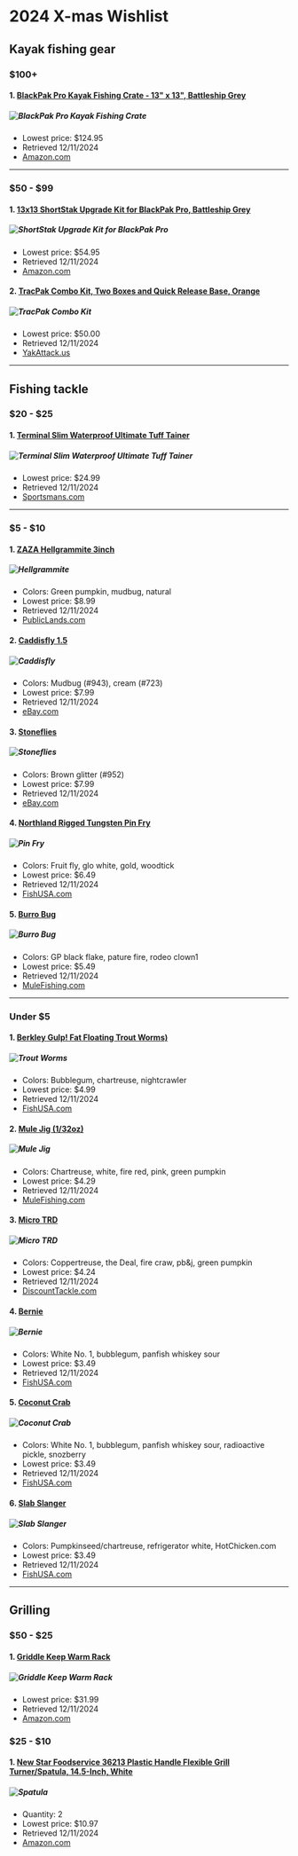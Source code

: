 # 2024 X-mas Wishlist

## Kayak fishing gear

### $100+

#### 1. [BlackPak Pro Kayak Fishing Crate - 13" x 13", Battleship Grey](https://www.yakattack.us/blackpak-pro-kayak-fishing-crate-13-x-13-battleship-grey/)

##### ![BlackPak Pro Kayak Fishing Crate](https://cdn11.bigcommerce.com/s-z9gt0fu/products/802/images/9140/blackpak-pro-kayak-fishing-crate-13-x-13-battleship-grey__80496.1713883723.400.400.jpg?c=2)

- Lowest price: $124.95
- Retrieved 12/11/2024
- [Amazon.com](https://www.amazon.com/YakAttack-BlackPak-Kayak-Fishing-Crate/dp/B0D78SQPZR/ref=asc_df_B0D78SQPZR?tag=bingshoppinga-20&linkCode=df0&hvadid=80814295299931&hvnetw=o&hvqmt=e&hvbmt=be&hvdev=c&hvlocint=&hvlocphy=&hvtargid=pla-4584413766404433&psc=1&msclkid=7c65c4ceb3e81051cbbaa3978096c51a)

---

### $50 - $99

#### 1. [13x13 ShortStak Upgrade Kit for BlackPak Pro, Battleship Grey](https://www.yakattack.us/13x13-shortstak-upgrade-kit-for-blackpak-pro-battleship-grey/)

##### ![ShortStak Upgrade Kit for BlackPak Pro](https://cdn11.bigcommerce.com/s-z9gt0fu/products/776/images/9231/13x13-shortstak-upgrade-kit-for-blackpak-pro-battleship-grey__87969.1713884085.400.400.jpg?c=2)

- Lowest price: $54.95
- Retrieved 12/11/2024
- [Amazon.com](https://www.amazon.com/YakAttack-ShortStak-Upgrade-BlackPak-BLP-AC-0009-BG/dp/B0D952X4H3/ref=sr_1_2?dib=eyJ2IjoiMSJ9.Y4TNLhx_pMvUC5vgjIxM3R7iB9PELtwqe9JwVW3nbbM.oN3F9qsQDIVTsxLAoGNUxX9vTX6WnCjh0Tq3PbfgKOM&dib_tag=se&keywords=13x13+ShortStak+Upgrade+Kit+for+BlackPak+Pro%2C+Battleship+Grey&qid=1733901286&sr=8-2)

#### 2. [TracPak Combo Kit, Two Boxes and Quick Release Base, Orange](https://www.yakattack.us/tracpak-combo-kit-two-boxes-and-quick-release-base-orange/)

##### ![TracPak Combo Kit](https://cdn11.bigcommerce.com/s-z9gt0fu/images/stencil/500x500/products/799/9175/tracpak-combo-kit-two-boxes-and-quick-release-base-orange__00154.1713883946.jpg?c=2)

- Lowest price: $50.00
- Retrieved 12/11/2024
- [YakAttack.us](https://www.yakattack.us/tracpak-combo-kit-two-boxes-and-quick-release-base-orange/)

---

## Fishing tackle

### $20 - $25

#### 1. [Terminal Slim Waterproof Ultimate Tuff Tainer](https://www.flambeauoutdoors.com/terminal-slim-waterproof-ultimate-tuff-tainer)

##### ![Terminal Slim Waterproof Ultimate Tuff Tainer](https://www.flambeauoutdoors.com/resize/shared/images/product/Screenshot-2023-06-15-at-4.27.07-PM.png?bh=250)

- Lowest price: $24.99
- Retrieved 12/11/2024
- [Sportsmans.com](https://www.sportsmans.com/fishing-gear-supplies/hard-tackle-boxes/flambeau-slim-ultimate-tuff-tainer-hard-tackle-box-blueclear/p/1838202?channel=shopping&msclkid=e997546222191d307c53333b62b40fe6&utm_source=bing&utm_medium=cpc&utm_campaign=Bing%20-%20Shopping%20-%20Catch-All&utm_term=4580221853516790&utm_content=Shopping%20-%20Catch-All)

---

### $5 - $10

#### 1. [ZAZA Hellgrammite 3inch](https://nikko-fishing.com/product/zaza-hellgrammite-3inch/)

##### ![Hellgrammite](https://nikko-fishing.com/lfwp/wp-content/uploads/2023/10/ZAZA_Hellgrammite_3inch_C07.jpg)

- Colors: Green pumpkin, mudbug, natural
- Lowest price: $8.99
- Retrieved 12/11/2024
- [PublicLands.com](https://www.publiclands.com/p/nikko-hellgrammite-soft-bait-23jmbunkkhllgrmmtlur/23jmbunkkhllgrmmtlur?sku=24904688&camp=CSE:PBL_92700080009623969_PLA_pla-4583245563665324&gclsrc=3p.ds&gclsrc=3p.ds&msclkid=d369dbf6ebcd102f708bbcaf2ebddb66&gclid=d369dbf6ebcd102f708bbcaf2ebddb66)

#### 2. [Caddisfly 1.5](https://nikko-fishing.myshopify.com/products/caddisfly-1-5-mudbug-943)

##### ![Caddisfly](https://nikko-fishing.myshopify.com/cdn/shop/products/7222200_540x.jpg?v=1669771478)

- Colors: Mudbug (#943), cream (#723)
- Lowest price: $7.99
- Retrieved 12/11/2024
- [eBay.com](https://www.ebay.com/itm/125275900823?chn=ps&var=426305317807&norover=1&mkevt=1&mkrid=711-213727-13078-0&mkcid=2&itemid=426305317807_125275900823&targetid=4580909053911849&device=c&mktype=&googleloc=&poi=&campaignid=603247654&mkgroupid=1236951625700523&rlsatarget=pla-4580909053911849&abcId=9316139&merchantid=51291&msclkid=38c0091c863611cbb6ad6e4539ece237)

#### 3. [Stoneflies](https://nikko-fishing.myshopify.com/collections/stoneflies)

##### ![Stoneflies](https:////nikko-fishing.myshopify.com/cdn/shop/products/NikkoStonefly952xxx_90X90.jpg?v=1669819042)

- Colors: Brown glitter (#952)
- Lowest price: $7.99
- Retrieved 12/11/2024
- [eBay.com](https://www.ebay.com/itm/124852288308?chn=ps&norover=1&mkevt=1&mkrid=711-213727-13078-0&mkcid=2&itemid=124852288308&targetid=4580909053911849&device=c&mktype=&googleloc=&poi=&campaignid=603247654&mkgroupid=1236951625700523&rlsatarget=pla-4580909053911849&abcId=9316139&merchantid=51291&msclkid=413e14e7f3f51ec2f30073be3247b3d0)

#### 4. [Northland Rigged Tungsten Pin Fry](https://www.mulefishing.com/collections/mule-fishing/products/burro-bug)

##### ![Pin Fry](https://cdn11.bigcommerce.com/s-ep43zhbw9d/images/stencil/220x220/products/1243/7888/RTPF-13__33745.1726165145.jpg?c=2)

- Colors: Fruit fly, glo white, gold, woodtick
- Lowest price: $6.49
- Retrieved 12/11/2024
- [FishUSA.com](https://www.fishusa.com/Northland-Rigged-Tungsten-Pin-Fry/?sku=230881&msclkid=7271f9ae86da137ae7919ef77cf714a0&utm_source=bing&utm_medium=cpc&utm_campaign=OBX%20%7C%20Ice&utm_term=4584688618395817&utm_content=Ice)

#### 5. [Burro Bug](https://www.mulefishing.com/collections/mule-fishing/products/burro-bug)

##### ![Burro Bug](https://www.mulefishing.com/cdn/shop/products/5612_540x.jpg?v=1678185043)

- Colors: GP black flake, pature fire, rodeo clown1
- Lowest price: $5.49
- Retrieved 12/11/2024
- [MuleFishing.com](https://www.mulefishing.com/collections/mule-fishing/products/burro-bug)

---

### Under $5

#### 1. [Berkley Gulp! Fat Floating Trout Worms)](https://www.berkley-fishing.com/products/gulp-fat-floating-trout-worm?variant=42291118473355)

##### ![Trout Worms](https://www.berkley-fishing.com/cdn/shop/files/1265859.jpg?v=1713987567&amp;width=600)

- Colors: Bubblegum, chartreuse, nightcrawler
- Lowest price: $4.99
- Retrieved 12/11/2024
- [FishUSA.com](https://www.fishusa.com/Berkley-Gulp-2-Fat-Floating-Trout-Worm/?sku=10760)

#### 2. [Mule Jig (1/32oz)](https://www.mulefishing.com/collections/mule-fishing/products/mule-jig-1-32oz)

##### ![Mule Jig](https://www.mulefishing.com/cdn/shop/products/1304_540x.jpg?v=1637104830)

- Colors: Chartreuse, white, fire red, pink, green pumpkin
- Lowest price: $4.29
- Retrieved 12/11/2024
- [MuleFishing.com](https://www.mulefishing.com/collections/mule-fishing/products/mule-jig-1-32oz)

#### 3. [Micro TRD](https://zmanfishing.com/collections/best-sellers/products/micro-trd#)

##### ![Micro TRD](https://cdn.shopify.com/s/files/1/0666/9582/3662/products/MTRD-238PK8_540x.jpg?v=1679330319)

- Colors: Coppertreuse, the Deal, fire craw, pb&j, green pumpkin
- Lowest price: $4.24
- Retrieved 12/11/2024
- [DiscountTackle.com](https://discounttackle.com/products/z-man-micro-trd-micro-finesse-bait?_pos=1&_psq=micro+trd&_ss=e&_v=1.0)

#### 4. [Bernie](https://www.rapala.com/us_en/bernie)

##### ![Bernie](https://www.rapala.com/img/324/489/resize/catalog/product/a/5/a5c7c205bf69b8_vkgq48d0c17rv6eev2umf5m47f_00f24967.png)

- Colors: White No. 1, bubblegum, panfish whiskey sour
- Lowest price: $3.49
- Retrieved 12/11/2024
- [FishUSA.com](https://www.fishusa.com/13-fishing-bernie-superior-soft-plastics/?msockid=0c4148de0c71624312805de10d276363)

#### 5. [Coconut Crab](https://www.rapala.com/us_en/coconut-crab)

##### ![Coconut Crab](https://www.rapala.eu/img/310/300/resize/catalog/product/f/e/fe5cb395dab4a4_rgiojv0qap7c333m7j7bu7eo77_902842a0.png)

- Colors: White No. 1, bubblegum, panfish whiskey sour, radioactive pickle, snozberry
- Lowest price: $3.49
- Retrieved 12/11/2024
- [FishUSA.com](https://www.fishusa.com/13-Fishing-Coconut-Crab-Superior-Soft-Plastics/)

#### 6. [Slab Slanger](https://www.mrcrappie.com/products/Strike-King/slab-slanger.php)

##### ![Slab Slanger](https://www.mrcrappie.com/images/Strike-King/landing-slab-slanger.png)

- Colors: Pumpkinseed/chartreuse, refrigerator white, HotChicken.com
- Lowest price: $3.49
- Retrieved 12/11/2024
- [FishUSA.com](https://www.fishusa.com/Strike-King-Mr-Crappie-Slab-Slangers/)

---

## Grilling

### $50 - $25

#### 1. [Griddle Keep Warm Rack](https://www.weber.com/US/en/griddle/griddle-accessories/6784.html)

##### ![Griddle Keep Warm Rack](https://product-images.weber.com/accessory-images/6784A_Rev1_1800x1800.png?w=400&h=400&auto=compress%2cformat)

- Lowest price: $31.99
- Retrieved 12/11/2024
- [Amazon.com](https://www.amazon.com/Weber-6784-Griddle-Warming-Silver/dp/B0BPDKQJ4L?crid=336B1RC1JWH4A&dib=eyJ2IjoiMSJ9.gP3-CVkgJ6C1wdUq2Gm_2AuUx4CXoTvZiJR3M1RAEV81EQDTLNRhKxBShwzXemCmtWAyKLuNjxARcWstROSraxJIes_AB-f7LvuAWzUNvcyV3h5kIYvgeXWe1Mb9hKTXjljzlRm2TS2KkBWvcFRj894lh0mjdbukxZqWHrIPKRkVwVdXGrYC8qR8w-j6SJ0ZFedg2anJxrm9cHNMpSb_F0F5iWuRnF5H9vaF4rDg9h9iN3AlKEmM5QBv9IeWOhCdUBQkEOIcYZ4bzDXunV-IhWrbzCJ5RB4QrlEioioKpEo.i61l9mJYBiu0iu6US3a0e5HXJgnbQIobRGzEC_xKkYk&dib_tag=se&keywords=weber+turkey+rack&qid=1732473245&refinements=p_123%3A218268&rnid=85457740011&s=lawn-garden&sprefix=weber+turkey+rack%2Caps%2C105&sr=1-2)

### $25 - $10

#### 1. [New Star Foodservice 36213 Plastic Handle Flexible Grill Turner/Spatula, 14.5-Inch, White](https://www.amazon.com/New-Star-Foodservice-36213-14-5-Inch/dp/B00NHMQ5U2/134-4604163-8197142?pd_rd_w=w5WhD&content-id=amzn1.sym.f5690a4d-f2bb-45d9-9d1b-736fee412437&pf_rd_p=f5690a4d-f2bb-45d9-9d1b-736fee412437&pf_rd_r=YVW5C5SDFZ14D1ZM7R9F&pd_rd_wg=U5WDu&pd_rd_r=33c37564-d254-433f-b801-bda5f506ea93&pd_rd_i=B00NHMQ5U2&psc=1)

##### ![Spatula](https://m.media-amazon.com/images/I/21XscpkHKiL.jpg)

- Quantity: 2
- Lowest price: $10.97
- Retrieved 12/11/2024
- [Amazon.com](https://www.amazon.com/New-Star-Foodservice-36213-14-5-Inch/dp/B00NHMQ5U2/134-4604163-8197142?pd_rd_w=w5WhD&content-id=amzn1.sym.f5690a4d-f2bb-45d9-9d1b-736fee412437&pf_rd_p=f5690a4d-f2bb-45d9-9d1b-736fee412437&pf_rd_r=YVW5C5SDFZ14D1ZM7R9F&pd_rd_wg=U5WDu&pd_rd_r=33c37564-d254-433f-b801-bda5f506ea93&pd_rd_i=B00NHMQ5U2&psc=1)
